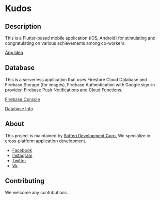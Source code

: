 # Kudos

## Description

This is a Flutter-based mobile application (iOS, Android) for stimulating and congratulating on various achievements among co-workers.

[App Idea](https://docs.google.com/presentation/d/1hFj7JDeOQ3kJ9RrAA1FjXpzsJbJj0erUM0CxSCStAac/edit?usp=sharing)

## Database

This is a serverless application that uses Firestore Cloud Database and Firebase Storage (for images), Firebase Authentication with Google sign-in provider, Firebase Push Notifications and Cloud Functions.

[Firebase Console](https://console.firebase.google.com/u/1/project/softeq-kudos/database/firestore/data~2Fachievements)

[Database Info](https://drive.google.com/file/d/1iQ3rSGrP_Ao4A70c5C-CIkl1kNlS6i3s/view?usp=sharing)

## About

This project is maintained by [Softeq Development Corp.](https://www.softeq.com/)
We specialize in cross-platform application development.

 - [Facebook](https://web.facebook.com/Softeq.by/)
 - [Instagram](https://www.instagram.com/softeq/)
 - [Twitter](https://twitter.com/Softeq)
 - [Vk](https://vk.com/club21079655)

## Contributing

We welcome any contributions.
